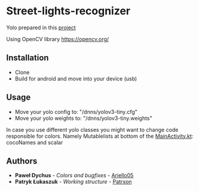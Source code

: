 # Street-lights-recognizer
Yolo prepared in this [project](https://github.com/Ariello05/Colab-yolov3-example)

Using OpenCV library https://opencv.org/

## Installation
* Clone
* Build for android and move into your device (usb)

## Usage
* Move your yolo config to: "/dnns/yolov3-tiny.cfg"
* Move your yolo weights to: "/dnns/yolov3-tiny.weights"

In case you use different yolo classes you might want to change code responsible for colors.
Namely Mutablelists at bottom of the [MainActivity.kt](https://github.com/Ariello05/Traffic-lights-recognizer/blob/master/app/src/main/java/com/example/streetlights/MainActivity.kt): cocoNames and scalar

## Authors
* **Paweł Dychus** - *Colors and bugfixes* - [Ariello05](https://github.com/Ariello05)
* **Patryk Łukaszuk** - *Working structure* - [Patrxon](https://github.com/patrxon)

